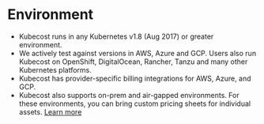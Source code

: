 Environment
===========

* Kubecost runs in any Kubernetes v1.8 (Aug 2017) or greater environment.
* We actively test against versions in AWS, Azure and GCP. Users also run Kubecost on OpenShift, DigitalOcean, Rancher, Tanzu and many other Kubernetes platforms.
* Kubecost has provider-specific billing integrations for AWS, Azure, and GCP.
* Kubecost also supports on-prem and air-gapped environments. For these environments, you can bring custom pricing sheets for individual assets. [Learn more](https://github.com/kubecost/docs/blob/master/air-gapped.md#q-how-do-i-configure-prices-for-my-on-premise-assets)
